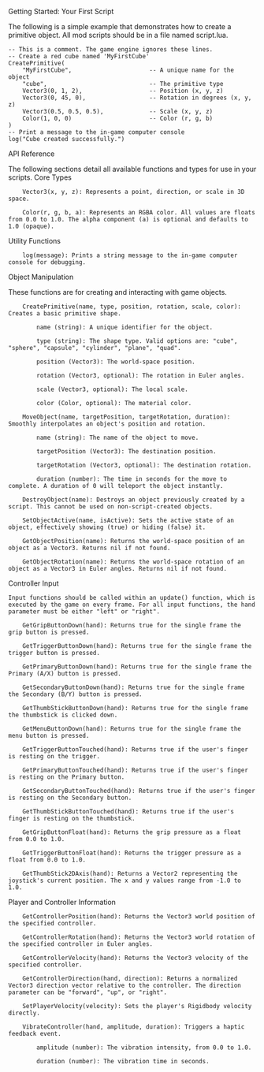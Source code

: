 Getting Started: Your First Script

The following is a simple example that demonstrates how to create a primitive object. All mod scripts should be in a file named script.lua.

```
-- This is a comment. The game engine ignores these lines.
-- Create a red cube named 'MyFirstCube'
CreatePrimitive(
    "MyFirstCube",                      -- A unique name for the object
    "cube",                             -- The primitive type
    Vector3(0, 1, 2),                   -- Position (x, y, z)
    Vector3(0, 45, 0),                  -- Rotation in degrees (x, y, z)
    Vector3(0.5, 0.5, 0.5),             -- Scale (x, y, z)
    Color(1, 0, 0)                      -- Color (r, g, b)
)
-- Print a message to the in-game computer console
log("Cube created successfully.")
```

API Reference

The following sections detail all available functions and types for use in your scripts.
Core Types

```
    Vector3(x, y, z): Represents a point, direction, or scale in 3D space.
```

```
    Color(r, g, b, a): Represents an RGBA color. All values are floats from 0.0 to 1.0. The alpha component (a) is optional and defaults to 1.0 (opaque).
```

Utility Functions

```
    log(message): Prints a string message to the in-game computer console for debugging.
```

Object Manipulation

These functions are for creating and interacting with game objects.

```
    CreatePrimitive(name, type, position, rotation, scale, color): Creates a basic primitive shape.
```

```
        name (string): A unique identifier for the object.
```

```
        type (string): The shape type. Valid options are: "cube", "sphere", "capsule", "cylinder", "plane", "quad".
```

```
        position (Vector3): The world-space position.
```

```
        rotation (Vector3, optional): The rotation in Euler angles.
```

```
        scale (Vector3, optional): The local scale.
```

```
        color (Color, optional): The material color.
```

```
    MoveObject(name, targetPosition, targetRotation, duration): Smoothly interpolates an object's position and rotation.
```

```
        name (string): The name of the object to move.
```

```
        targetPosition (Vector3): The destination position.
```

```
        targetRotation (Vector3, optional): The destination rotation.
```

```
        duration (number): The time in seconds for the move to complete. A duration of 0 will teleport the object instantly.
```

```
    DestroyObject(name): Destroys an object previously created by a script. This cannot be used on non-script-created objects.
```

```
    SetObjectActive(name, isActive): Sets the active state of an object, effectively showing (true) or hiding (false) it.
```

```
    GetObjectPosition(name): Returns the world-space position of an object as a Vector3. Returns nil if not found.
```

```
    GetObjectRotation(name): Returns the world-space rotation of an object as a Vector3 in Euler angles. Returns nil if not found.
```

Controller Input

```
Input functions should be called within an update() function, which is executed by the game on every frame. For all input functions, the hand parameter must be either "left" or "right".
```

```
    GetGripButtonDown(hand): Returns true for the single frame the grip button is pressed.
```

```
    GetTriggerButtonDown(hand): Returns true for the single frame the trigger button is pressed.
```

```
    GetPrimaryButtonDown(hand): Returns true for the single frame the Primary (A/X) button is pressed.
```

```
    GetSecondaryButtonDown(hand): Returns true for the single frame the Secondary (B/Y) button is pressed.
```

```
    GetThumbStickButtonDown(hand): Returns true for the single frame the thumbstick is clicked down.
```

```
    GetMenuButtonDown(hand): Returns true for the single frame the menu button is pressed.
```

```
    GetTriggerButtonTouched(hand): Returns true if the user's finger is resting on the trigger.
```

```
    GetPrimaryButtonTouched(hand): Returns true if the user's finger is resting on the Primary button.
```

```
    GetSecondaryButtonTouched(hand): Returns true if the user's finger is resting on the Secondary button.
```

```
    GetThumbStickButtonTouched(hand): Returns true if the user's finger is resting on the thumbstick.
```

```
    GetGripButtonFloat(hand): Returns the grip pressure as a float from 0.0 to 1.0.
```

```
    GetTriggerButtonFloat(hand): Returns the trigger pressure as a float from 0.0 to 1.0.
```

```
    GetThumbStick2DAxis(hand): Returns a Vector2 representing the joystick's current position. The x and y values range from -1.0 to 1.0.
```

Player and Controller Information

```
    GetControllerPosition(hand): Returns the Vector3 world position of the specified controller.
```

```
    GetControllerRotation(hand): Returns the Vector3 world rotation of the specified controller in Euler angles.
```

```
    GetControllerVelocity(hand): Returns the Vector3 velocity of the specified controller.
```

```
    GetControllerDirection(hand, direction): Returns a normalized Vector3 direction vector relative to the controller. The direction parameter can be "forward", "up", or "right".
```

```
    SetPlayerVelocity(velocity): Sets the player's Rigidbody velocity directly.
```

```
    VibrateController(hand, amplitude, duration): Triggers a haptic feedback event.
```

```
        amplitude (number): The vibration intensity, from 0.0 to 1.0.
```

```
        duration (number): The vibration time in seconds.
```
